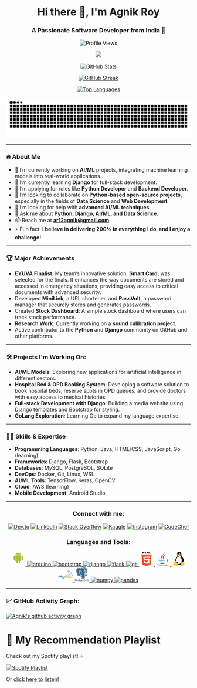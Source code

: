 <h1 align="center">Hi there 👋, I'm Agnik Roy</h1>

<h3 align="center">A Passionate Software Developer from India 🚀</h3>

<p align="center"> 
  <img src="https://komarev.com/ghpvc/?username=ar12agnik&label=Profile%20views&color=0e75b6&style=flat" alt="Profile Views" /> 
</p>

<p align="center">
  <a href="https://github.com/ryo-ma/github-profile-trophy">
    <img src="https://github-profile-trophy.vercel.app/?username=ar12agnik&title=Stars,Commits,Repositories&theme=gruvbox&row=1&column=3">
  </a>
</p>

<p align="center">
  <a href="https://github.com/ar12agnik">
    <img src="https://github-readme-stats.vercel.app/api?username=ar12agnik&show_icons=true&theme=radical&count_private=true" alt="GitHub Stats">
  </a>
</p>

<p align="center">
  <a href="https://github.com/ar12agnik">
    <img src="https://github-readme-streak-stats.herokuapp.com/?user=ar12agnik&theme=radical" alt="GitHub Streak">
  </a>
</p>

<p align="center">
  <a href="https://github.com/ar12agnik">
    <img src="https://github-readme-stats.vercel.app/api/top-langs?username=ar12agnik&show_icons=true&locale=en&layout=compact&theme=radical" alt="Top Languages">
  </a>
</p>

<p align="center">
  <img src="https://raw.githubusercontent.com/Ar12agnik/Ar12agnik/output/github-contribution-grid-snake-dark.svg?palette=github-dark" alt="snake">
</p>

---

### 🔥 About Me
- 🔭 I’m currently working on **AI/ML** projects, integrating machine learning models into real-world applications.
- 🌱 I’m currently learning **Django** for full-stack development.
- 💼 I’m applying for roles like **Python Developer** and **Backend Developer**.
- 👯 I’m looking to collaborate on **Python-based open-source projects**, especially in the fields of **Data Science** and **Web Development**.
- 🤝 I’m looking for help with **advanced AI/ML techniques**.
- 💬 Ask me about **Python, Django, AI/ML, and Data Science**.
- 📫 Reach me at **ar12agnik@gmail.com**.
- ⚡ Fun fact: **I believe in delivering 200% in everything I do, and I enjoy a challenge!**

---

### 🏆 Major Achievements
- **EYUVA Finalist**: My team’s innovative solution, **Smart Card**, was selected for the finals. It enhances the way documents are stored and accessed in emergency situations, providing easy access to critical documents with advanced security.
- Developed **MiniLink**, a URL shortener, and **PassVolt**, a password manager that securely stores and generates passwords.
- Created **Stock Dashboard**: A simple stock dashboard where users can track stock performance.
- **Research Work**: Currently working on a **sound calibration project**.
- Active contributor to the **Python** and **Django** community on GitHub and other platforms.

---

### 🛠️ Projects I'm Working On:
- **AI/ML Models**: Exploring new applications for artificial intelligence in different sectors.
- **Hospital Bed & OPD Booking System**: Developing a software solution to book hospital beds, reserve spots in OPD queues, and provide doctors with easy access to medical histories.
- **Full-stack Development with Django**: Building a media website using Django templates and Bootstrap for styling.
- **GoLang Exploration**: Learning Go to expand my language expertise.

---

### 🧑‍💻 Skills & Expertise
- **Programming Languages**: Python, Java, HTML/CSS, JavaScript, Go (learning)
- **Frameworks**: Django, Flask, Bootstrap
- **Databases**: MySQL, PostgreSQL, SQLite
- **DevOps**: Docker, Git, Linux, WSL
- **AI/ML Tools**: TensorFlow, Keras, OpenCV
- **Cloud**: AWS (learning)
- **Mobile Development**: Android Studio

---

<h3 align="center">Connect with me:</h3>
<p align="center">
  <a href="https://dev.to/ar12agnik" target="blank"><img src="https://raw.githubusercontent.com/rahuldkjain/github-profile-readme-generator/master/src/images/icons/Social/devto.svg" alt="Dev.to" height="30" width="40" /></a>
  <a href="https://www.linkedin.com/in/agnik-roy-3a4434258/" target="blank"><img src="https://raw.githubusercontent.com/rahuldkjain/github-profile-readme-generator/master/src/images/icons/Social/linked-in-alt.svg" alt="LinkedIn" height="30" width="40" /></a>
  <a href="https://stackoverflow.com/users/19660189" target="blank"><img src="https://raw.githubusercontent.com/rahuldkjain/github-profile-readme-generator/master/src/images/icons/Social/stack-overflow.svg" alt="Stack Overflow" height="30" width="40" /></a>
  <a href="https://www.kaggle.com/agnikroy" target="blank"><img src="https://raw.githubusercontent.com/rahuldkjain/github-profile-readme-generator/master/src/images/icons/Social/kaggle.svg" alt="Kaggle" height="30" width="40"/></a>
  <a href="https://instagram.com/agnik.roy12" target="blank"><img src="https://raw.githubusercontent.com/rahuldkjain/github-profile-readme-generator/master/src/images/icons/Social/instagram.svg" alt="Instagram" height="30" width="40"/></a>
  <a href="https://www.codechef.com/users/ar12agnik" target="blank"><img src="https://cdn.jsdelivr.net/npm/simple-icons@3.1.0/icons/codechef.svg" alt="CodeChef" height="30" width="40" /></a>
</p>

<h3 align="center">Languages and Tools:</h3>
<p align="center"> 
  <a href="https://developer.android.com" target="_blank" rel="noreferrer"> 
    <img src="https://raw.githubusercontent.com/devicons/devicon/master/icons/android/android-original-wordmark.svg" alt="android" width="40" height="40"/> 
  </a> 
  <a href="https://www.arduino.cc/" target="_blank" rel="noreferrer"> 
    <img src="https://cdn.worldvectorlogo.com/logos/arduino-1.svg" alt="arduino" width="40" height="40"/> 
  </a> 
  <a href="https://getbootstrap.com" target="_blank" rel="noreferrer"> 
    <img src="https://upload.wikimedia.org/wikipedia/commons/b/b2/Bootstrap_logo.svg" alt="bootstrap" width="40" height="40"/> 
  </a> 
  <a href="https://www.djangoproject.com/" target="_blank" rel="noreferrer"> 
    <img src="https://cdn.worldvectorlogo.com/logos/django.svg" alt="django" width="40" height="40"/> 
  </a> 
  <a href="https://flask.palletsprojects.com/" target="_blank" rel="noreferrer"> 
    <img src="https://cdn.jsdelivr.net/npm/simple-icons@v8/icons/flask.svg" alt="flask" width="40" height="40"/> 
  </a> 
  <a href="https://git-scm.com/" target="_blank" rel="noreferrer"> 
    <img src="https://www.vectorlogo.zone/logos/git-scm/git-scm-icon.svg" alt="git" width="40" height="40"/> 
  </a> 
  <a href="https://www.w3.org/html/" target="_blank" rel="noreferrer"> 
    <img src="https://raw.githubusercontent.com/devicons/devicon/master/icons/html5/html5-original-wordmark.svg" alt="html5" width="40" height="40"/> 
  </a> 
  <a href="https://www.java.com" target="_blank" rel="noreferrer"> 
    <img src="https://raw.githubusercontent.com/devicons/devicon/master/icons/java/java-original.svg" alt="java" width="40" height="40"/> 
  </a> 
  <a href="https://www.linux.org/" target="_blank" rel="noreferrer"> 
    <img src="https://raw.githubusercontent.com/devicons/devicon/master/icons/linux/linux-original.svg" alt="linux" width="40" height="40"/> 
  </a> 
  <a href="https://www.mysql.com/" target="_blank" rel="noreferrer"> 
    <img src="https://raw.githubusercontent.com/devicons/devicon/master/icons/mysql/mysql-original-wordmark.svg" alt="mysql" width="40" height="40"/> 
  </a> 
  <a href="https://www.postgresql.org" target="_blank" rel="noreferrer"> 
    <img src="https://raw.githubusercontent.com/devicons/devicon/master/icons/postgresql/postgresql-original-wordmark.svg" alt="postgresql" width="40" height="40"/> 
  </a> 
  
<a href="https://numpy.org/" target="_blank" rel="noreferrer">
  <img src="https://upload.wikimedia.org/wikipedia/commons/3/31/NumPy_logo_2020.svg" alt="numpy" width="80" height="80"/>
</a>

<a href="https://pandas.pydata.org/" target="_blank" rel="noreferrer">
  <img src="https://upload.wikimedia.org/wikipedia/commons/e/ed/Pandas_logo.svg" alt="pandas" width="80" height="80"/>
</a>




---

### 📈 GitHub Activity Graph:
[![Agnik's github activity graph](https://github-readme-activity-graph.vercel.app/graph?username=AR12AGNIK)](https://github.com/ar12agnik)




# 🎵 My Recommendation Playlist

Check out my Spotify playlist! 🎶  

[![Spotify Playlist](https://spotify-recently-played-readme.vercel.app/api?user=0U4dwDeKF6Xszup08TQWfv)](https://open.spotify.com/playlist/0U4dwDeKF6Xszup08TQWfv?utm_source=generator)

Or [click here to listen!](https://open.spotify.com/playlist/0U4dwDeKF6Xszup08TQWfv?utm_source=generator)

